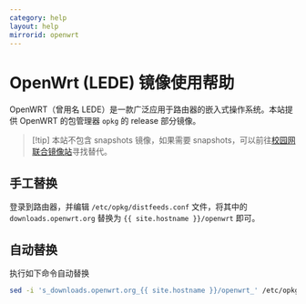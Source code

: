 ```yaml
---
category: help
layout: help
mirrorid: openwrt
---
```


# OpenWrt (LEDE) 镜像使用帮助

OpenWRT（曾用名 LEDE）是一款广泛应用于路由器的嵌入式操作系统。本站提供 OpenWRT 的包管理器 `opkg` 的 release 部分镜像。

> [!tip] 本站不包含 snapshots 镜像，如果需要 snapshots，可以前往[校园网联合镜像站](https://mirrors.cernet.edu.cn/list/openwrt)寻找替代。

<!-- tabs:start -->

## **手工替换**

登录到路由器，并编辑 `/etc/opkg/distfeeds.conf` 文件，将其中的 `downloads.openwrt.org` 替换为 `{{ site.hostname }}/openwrt` 即可。

## **自动替换**

执行如下命令自动替换

```bash
sed -i 's_downloads.openwrt.org_{{ site.hostname }}/openwrt_' /etc/opkg/distfeeds.conf
```

<!-- tabs:end -->
